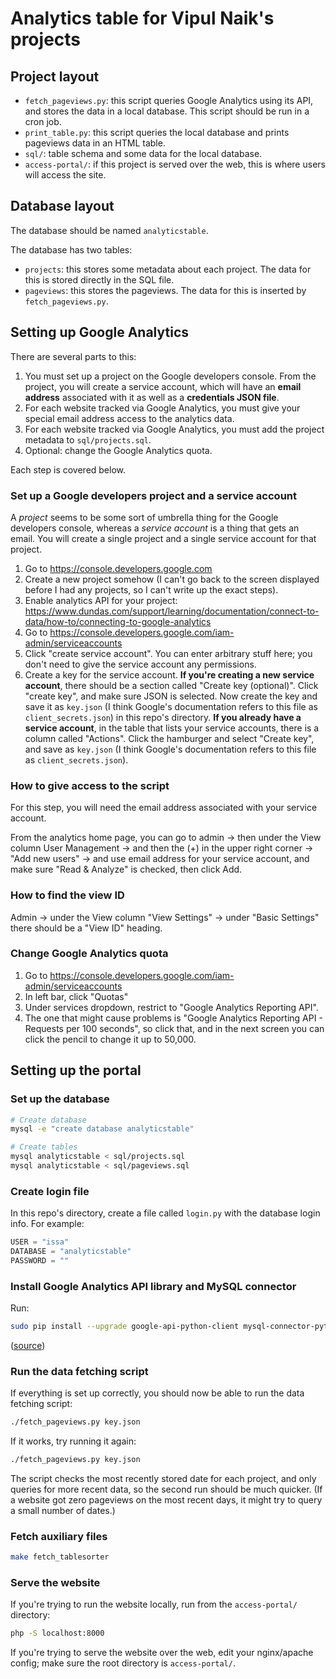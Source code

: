 # Analytics table for Vipul Naik's projects

## Project layout

- `fetch_pageviews.py`: this script queries Google Analytics using its API, and
  stores the data in a local database. This script should be run in a cron job.
- `print_table.py`: this script queries the local database and prints pageviews
  data in an HTML table.
- `sql/`: table schema and some data for the local database.
- `access-portal/`: if this project is served over the web, this is where users
  will access the site.

## Database layout

The database should be named `analyticstable`.

The database has two tables:

- `projects`: this stores some metadata about each project. The data for this
  is stored directly in the SQL file.
- `pageviews`: this stores the pageviews. The data for this is inserted by
  `fetch_pageviews.py`.

## Setting up Google Analytics

There are several parts to this:

1. You must set up a project on the Google developers console. From the
   project, you will create a service account, which will have an **email
   address** associated with it as well as a **credentials JSON file**.
2. For each website tracked via Google Analytics, you must give your special
   email address access to the analytics data.
3. For each website tracked via Google Analytics, you must add the project
   metadata to `sql/projects.sql`.
4. Optional: change the Google Analytics quota.

Each step is covered below.

### Set up a Google developers project and a service account

A _project_ seems to be some sort of umbrella thing for the Google developers
console, whereas a _service account_ is a thing that gets an email. You will
create a single project and a single service account for that project.

1. Go to https://console.developers.google.com
2. Create a new project somehow (I can't go back to the screen displayed before
   I had any projects, so I can't write up the exact steps).
3. Enable analytics API for your project:
   https://www.dundas.com/support/learning/documentation/connect-to-data/how-to/connecting-to-google-analytics
4. Go to https://console.developers.google.com/iam-admin/serviceaccounts
5. Click "create service account". You can enter arbitrary stuff here; you don't
   need to give the service account any permissions.
6. Create a key for the service account. **If you're creating a new service
   account**, there should be a section called "Create key (optional)". Click
   "create key", and make sure JSON is selected. Now create the key and save it
   as `key.json` (I think Google's documentation refers to this file as `client_secrets.json`) in this repo's directory.
   **If you already have a service account**, in the table that lists your
   service accounts, there is a column called "Actions". Click the hamburger
   and select "Create key", and save as `key.json` (I think Google's documentation refers to this file as `client_secrets.json`).

### How to give access to the script

For this step, you will need the email address associated with your service
account.

From the analytics home page, you can go to admin → then under the View column
User Management → and then the (+) in the upper right corner → "Add new users"
→ and use email address for your service account, and make sure "Read &
Analyze" is checked, then click Add.

### How to find the view ID

Admin → under the View column "View Settings" → under "Basic Settings" there
should be a "View ID" heading.

### Change Google Analytics quota

1. Go to https://console.developers.google.com/iam-admin/serviceaccounts
2. In left bar, click "Quotas"
3. Under services dropdown, restrict to "Google Analytics Reporting API".
4. The one that might cause problems is "Google Analytics Reporting API - Requests
   per 100 seconds", so click that, and in the next screen you can click the
   pencil to change it up to 50,000.

## Setting up the portal

### Set up the database

```bash
# Create database
mysql -e "create database analyticstable"

# Create tables
mysql analyticstable < sql/projects.sql
mysql analyticstable < sql/pageviews.sql
```

### Create login file

In this repo's directory, create a file called `login.py` with the database login info.
For example:

```python
USER = "issa"
DATABASE = "analyticstable"
PASSWORD = ""
```

### Install Google Analytics API library and MySQL connector

Run:

```bash
sudo pip install --upgrade google-api-python-client mysql-connector-python
```

([source](https://developers.google.com/analytics/devguides/reporting/core/v4/quickstart/service-py#2_install_the_client_library))

### Run the data fetching script

If everything is set up correctly, you should now be able to run the data
fetching script:

```bash
./fetch_pageviews.py key.json
```

If it works, try running it again:

```bash
./fetch_pageviews.py key.json
```

The script checks the most recently stored date for each project, and only
queries for more recent data, so the second run should be much quicker. (If a
website got zero pageviews on the most recent days, it might try to query a
small number of dates.)

### Fetch auxiliary files

```bash
make fetch_tablesorter
```

### Serve the website

If you're trying to run the website locally, run from the `access-portal/` directory:

```bash
php -S localhost:8000
```

If you're trying to serve the website over the web, edit your nginx/apache
config; make sure the root directory is `access-portal/`.
